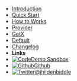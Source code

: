 <!-- markdownlint-disable-next-line first-line-heading -->
- [Introduction](introduction)
- [Quick Start](quick-start)
- [How to Works](how_to_works.md)
- [Provider](provider.md)
- [GetX](getx.md)
- [Default](default.md)
- [Changelog](changelog.md)
- **Links**
- [![Code](assets/img/code.svg)Demo Sandbox](https://codesandbox.io/s/xv36w4695o)
- [![Github](assets/img/github.svg)Github](https://github.com/jhildenbiddle/docsify-themeable)
- [![Twitter](assets/img/twitter.svg)@jhildenbiddle](http://twitter.com/jhildenbiddle)